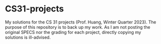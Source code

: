 # CS31-projects

My solutions for the CS 31 projects (Prof. Huang, Winter Quarter 2023). The purpose of this repository is to back up my work. As I am not posting the original SPECS nor the grading for each project, directly copying my solutions is ill-advised.
